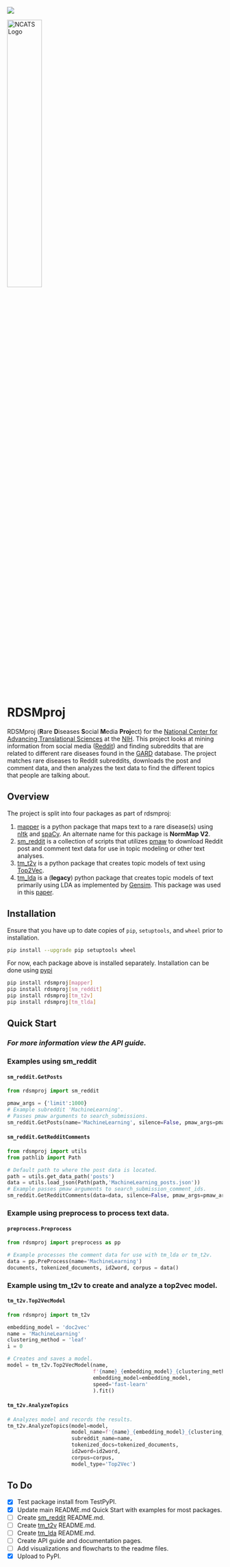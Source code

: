 ![](https://img.shields.io/pypi/v/rdsmproj)

<img src="https://raw.githubusercontent.com/ncats/epi4GARD/master/ncats.png" alt="NCATS Logo" class="left" width="40%" height="40%">

# RDSMproj

RDSMproj (**R**are **D**iseases **S**ocial **M**edia **Proj**ect) for the [National Center for Advancing Translational Sciences](https://ncats.nih.gov/) at the [NIH](https://www.nih.gov/). This project looks at mining information from social media ([Reddit](https://www.reddit.com/)) and finding subreddits that are related to different rare diseases found in the [GARD](https://rarediseases.info.nih.gov/) database. The project matches rare diseases to Reddit subreddits, downloads the post and comment data, and then analyzes the text data to find the different topics that people are talking about.

## Overview

The project is split into four packages as part of rdsmproj:
1. [mapper](https://github.com/ncats/Rare-Disease-Social-Media-Project/tree/main/rdsmproj/mapper) is a python package that maps text to a rare disease(s) using [nltk](https://www.nltk.org/) and [spaCy](https://spacy.io/). An alternate name for this package is **NormMap V2**.
2. [sm_reddit](https://github.com/ncats/Rare-Disease-Social-Media-Project/tree/main/rdsmproj/sm_reddit) is a collection of scripts that utilizes [pmaw](https://github.com/mattpodolak/pmaw) to download Reddit post and comment text data for use in topic modeling or other text analyses.
3. [tm_t2v](https://github.com/ncats/Rare-Disease-Social-Media-Project/tree/main/rdsmproj/tm_t2v) is a python package that creates topic models of text using [Top2Vec](https://github.com/ddangelov/Top2Vec).
4. [tm_lda](https://github.com/ncats/Rare-Disease-Social-Media-Project/tree/main/rdsmproj/tm_lda) is a (**legacy**) python package that creates topic models of text primarily using LDA as implemented by [Gensim](https://radimrehurek.com/gensim/). This package was used in this [paper](https://doi.org/10.3389/frai.2022.948313).

## Installation
Ensure that you have up to date copies of `pip`, `setuptools`, and `wheel` prior to installation.
```bash
pip install --upgrade pip setuptools wheel
```

For now, each package above is installed separately. Installation can be done using [pypi](https://pypi.org/project/rdsmproj/)
```bash
pip install rdsmproj[mapper]
pip install rdsmproj[sm_reddit]
pip install rdsmproj[tm_t2v]
pip install rdsmproj[tm_tlda]
```

## Quick Start
### *For more information view the API guide.*
### Examples using sm_reddit

#### `sm_reddit.GetPosts`
```python
from rdsmproj import sm_reddit

pmaw_args = {'limit':1000}
# Example subreddit 'MachineLearning'.
# Passes pmaw arguments to search_submissions.
sm_reddit.GetPosts(name='MachineLearning', silence=False, pmaw_args=pmaw_args)
```

#### `sm_reddit.GetRedditComments`
```python
from rdsmproj import utils
from pathlib import Path

# Default path to where the post data is located.
path = utils.get_data_path('posts')
data = utils.load_json(Path(path,'MachineLearning_posts.json'))
# Example passes pmaw arguments to search_submission_comment_ids.
sm_reddit.GetRedditComments(data=data, silence=False, pmaw_args=pmaw_args)
```

### Example using preprocess to process text data.
#### `preprocess.Preprocess`
```python
from rdsmproj import preprocess as pp

# Example processes the comment data for use with tm_lda or tm_t2v.
data = pp.PreProcess(name='MachineLearning')
documents, tokenized_documents, id2word, corpus = data()
```

### Example using tm_t2v to create and analyze a top2vec model.
#### `tm_t2v.Top2VecModel`
```python
from rdsmproj import tm_t2v

embedding_model = 'doc2vec'
name = 'MachineLearning'
clustering_method = 'leaf'
i = 0

# Creates and saves a model.
model = tm_t2v.Top2VecModel(name,
                            f'{name}_{embedding_model}_{clustering_method}_{i}',documents=documents,
                            embedding_model=embedding_model,
                            speed='fast-learn'
                            ).fit()
```

#### `tm_t2v.AnalyzeTopics`
```python
# Analyzes model and records the results.
tm_t2v.AnalyzeTopics(model=model,
                     model_name=f'{name}_{embedding_model}_{clustering_method}_{i}',
                     subreddit_name=name,
                     tokenized_docs=tokenized_documents,
                     id2word=id2word,
                     corpus=corpus,
                     model_type='Top2Vec')
```

## To Do
- [x] Test package install from TestPyPI.
- [x] Update main README.md Quick Start with examples for most packages.
- [ ] Create [sm_reddit](https://github.com/ncats/Rare-Disease-Social-Media-Project/tree/main/rdsmproj/sm_reddit) README.md.
- [ ] Create [tm_t2v](https://github.com/ncats/Rare-Disease-Social-Media-Project/tree/main/rdsmproj/tm_t2v) README.md.
- [ ] Create [tm_lda](https://github.com/ncats/Rare-Disease-Social-Media-Project/tree/main/rdsmproj/tm_lda) README.md.
- [ ] Create API guide and documentation pages.
- [ ] Add visualizations and flowcharts to the readme files.
- [x] Upload to PyPI.
